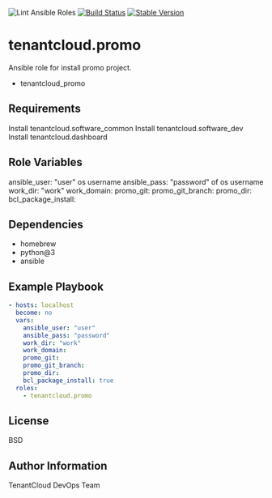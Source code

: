 
![Lint Ansible Roles](https://github.com/tenantcloud/ansible-role-promo/workflows/Lint%20Ansible%20Roles/badge.svg?branch-master)
[![Build Status](https://github.com/tenantcloud/ansible-role-promo/workflows/Enlarge%20version/badge.svg)](https://github.com/tenantcloud/ansible-role-promo/workflows/Enlarge%20version/badge.svg)
[![Stable Version](https://img.shields.io/github/v/tag/tenantcloud/ansible-role-promo)](https://img.shields.io/github/v/tag/tenantcloud/ansible-role-promo)

tenantcloud.promo
=========

Ansible role for install promo project.

  - tenantcloud_promo

Requirements
------------

Install tenantcloud.software_common
Install tenantcloud.software_dev
Install tenantcloud.dashboard

Role Variables
--------------

ansible_user: "user" os username
ansible_pass: "password" of os username
work_dir: "work"
work_domain:
promo_git:
promo_git_branch:
promo_dir:
bcl_package_install:

Dependencies
------------

  - homebrew
  - python@3
  - ansible

Example Playbook
----------------

```yaml
- hosts: localhost
  become: no
  vars:
    ansible_user: "user"
    ansible_pass: "password"
    work_dir: "work"
    work_domain:
    promo_git:
    promo_git_branch:
    promo_dir:
    bcl_package_install: true
  roles:
    - tenantcloud.promo
```

License
-------

BSD

Author Information
------------------

TenantCloud DevOps Team
